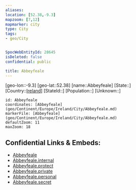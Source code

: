 ```yaml
---
aliases: 
location: [52.38,-9.3]
mapzoom: [7,12] 
mapmarker: city 
type: City
tags:
- geo/City


SpocWebEntityId: 28645
isDeleted: false
confidential: public

title: Abbeyfeale
---
```

[geo-lon::-9.3]
[geo-lat::52.38]
[name::Abbeyfeale]
[State::]
[Country::[Ireland](geo/Continent/Europe/Ireland.md)]
[StateId::]
[Population::]
[Unknown::]


```leaflet
id: Abbeyfeale
coordinates: [Abbeyfeale](geo/Continent/Europe/Ireland/City/Abbeyfeale.md)
markerFile: [Abbeyfeale](geo/Continent/Europe/Ireland/City/Abbeyfeale.md)
defaultZoom: 11 
maxZoom: 18
```


## Confidential Links & Embeds: 
- [Abbeyfeale](../../../../../../_public/geo/Continent/Europe/Ireland/City/Abbeyfeale.md) 
- [Abbeyfeale.internal](../../../../../../_internal/geo/Continent/Europe/Ireland/City/Abbeyfeale.internal.md) 
- [Abbeyfeale.protect](../../../../../../_protect/geo/Continent/Europe/Ireland/City/Abbeyfeale.protect.md) 
- [Abbeyfeale.private](../../../../../../_private/geo/Continent/Europe/Ireland/City/Abbeyfeale.private.md) 
- [Abbeyfeale.personal](../../../../../../_personal/geo/Continent/Europe/Ireland/City/Abbeyfeale.personal.md) 
- [Abbeyfeale.secret](../../../../../../_secret/geo/Continent/Europe/Ireland/City/Abbeyfeale.secret.md) 
